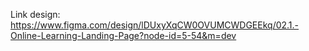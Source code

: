 Link design: https://www.figma.com/design/lDUxyXqCW0OVUMCWDGEEkq/02.1.-Online-Learning-Landing-Page?node-id=5-54&m=dev
